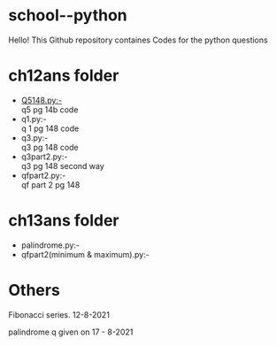 #  **school--python**

  Hello!  This Github repository containes Codes for the python questions 

# **ch12ans folder** 
* [Q5148.py:-](https://github.com/Gyaanendra/school--python/blob/main/ch12ans/Q5185.py) <br/>  q5 pg 14b code
* q1.py:-   <br/>  q 1 pg 148 code
* q3.py:-    <br/>   q3 pg 148 code 
* q3part2.py:-  <br/>    q3 pg 148 second way
* qfpart2.py:-   <br/>   qf part 2 pg 148  

# **ch13ans folder** 
* palindrome.py:-
* qfpart2(minimum & maximum).py:-

# **Others** 
Fibonacci series. 12-8-2021

palindrome q given on 17 - 8-2021
